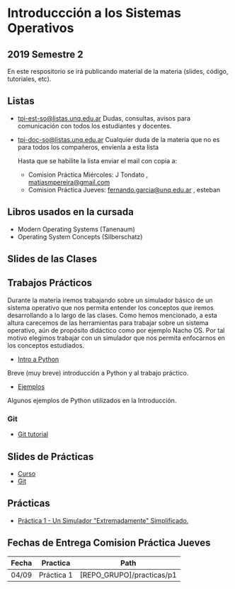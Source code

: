 # Introduccción a los Sistemas Operativos

## 2019 Semestre 2

En este respositorio se irá publicando material de la materia (slides, código, tutoriales, etc).


## Listas

- tpi-est-so@listas.unq.edu.ar
        Dudas, consultas, avisos para comunicación con todos los estudiantes y docentes.

- tpi-doc-so@listas.unq.edu.ar
 Cualquier duda de la materia que no es para todos los compañeros, envíenla a esta lista

    Hasta que se habilite la lista  enviar el mail con copia a: 
    - Comision Práctica Miércoles: J Tondato , matiasmpereira@gmail.com 
    - Comision Práctica Jueves:  fernando.garcia@unq.edu.ar , esteban 


## Libros usados en la cursada

- Modern Operating Systems (Tanenaum)
- Operating System Concepts (Silberschatz)


## Slides de las Clases


## Trabajos Prácticos

Durante la materia iremos trabajando sobre un simulador básico de un sistema operativo que nos permita entender los conceptos que iremos desarrollando a lo largo de las clases. Como hemos mencionado, a esta altura carecemos de las herramientas para trabajar sobre un sistema operativo, aún de propósito didáctico como por ejemplo Nacho OS. Por tal motivo elegimos trabajar con un simulador que nos permita enfocarnos en los conceptos estudiados.

- [Intro a Python](./python/python_intro.md)

Breve (muy breve) introducción a Python y al trabajo práctico.

- [Ejemplos](./python/examples)

Algunos ejemplos de Python utilizados en la Introducción.



### Git

- [Git tutorial](http://rogerdudler.github.io/git-guide/)


## Slides de Prácticas
- [Curso](./practicas/slides/00_curso.pdf)
- [Git](./practicas/slides/00_git.pdf)

## Prácticas
- [Práctica 1 - Un Simulador "Extremadamente" Simplificado.](./practicas/practica_1) 




## Fechas de Entrega Comision Práctica Jueves

| Fecha  | Practica   | Path |
| ------ | --------   | ---------- |
| 04/09  | Práctica 1 |  [REPO_GRUPO]/practicas/p1 |


